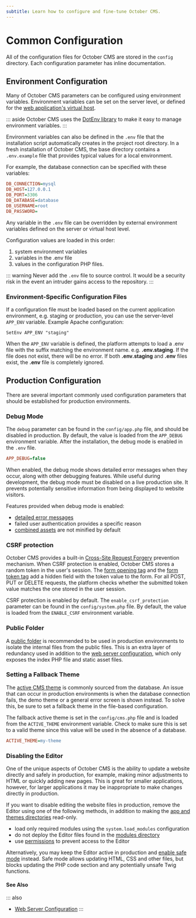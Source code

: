 ```yaml
---
subtitle: Learn how to configure and fine-tune October CMS.
---
```

# Common Configuration

All of the configuration files for October CMS are stored in the `config` directory. Each configuration parameter has inline documentation.

## Environment Configuration

Many of October CMS parameters can be configured using environment variables. Environment variables can be set on the server level, or defined for the [web application's virtual host](https://httpd.apache.org/docs/2.4/env.html).

::: aside
October CMS uses the [DotEnv library](https://github.com/vlucas/phpdotenv) to make it easy to manage environment variables.
:::

Environment variables can also be defined in the `.env` file that the installation script automatically creates in the project root directory. In a fresh installation of October CMS, the base directory contains a `.env.example` file that provides typical values for a local environment.

For example, the database connection can be specified with these variables:

```ini
DB_CONNECTION=mysql
DB_HOST=127.0.0.1
DB_PORT=3306
DB_DATABASE=database
DB_USERNAME=root
DB_PASSWORD=
```

Any variable in the `.env` file can be overridden by external environment variables defined on the server or virtual host level.

Configuration values are loaded in this order:

1. system environment variables
2. variables in the .env file
3. values in the configuration PHP files.

::: warning
Never add the `.env` file to source control. It would be a security risk in the event an intruder gains access to the repository.
:::

### Environment-Specific Configuration Files

If a configuration file must be loaded based on the current application environment, e.g. staging or production, you can use the server-level `APP_ENV` variable. Example Apache configuration:

```text
SetEnv APP_ENV "staging"
```

When the `APP_ENV` variable is defined, the platform attempts to load a .env file with the suffix matching the environment name. e.g. **.env.staging**. If the file does not exist, there will be no error. If both **.env.staging** and **.env** files exist, the **.env** file is completely ignored.

## Production Configuration

There are several important commonly used configuration parameters that should be established for production environments.

### Debug Mode

The `debug` parameter can be found in the `config/app.php` file, and should be disabled in production. By default, the value is loaded from the `APP_DEBUG` environment variable. After the installation, the debug mode is enabled in the `.env` file.

```ini
APP_DEBUG=false
```

When enabled, the debug mode shows detailed error messages when they occur, along with other debugging features. While useful during development, the debug mode must be disabled on a live production site. It prevents potentially sensitive information from being displayed to website visitors.

Features provided when debug mode is enabled:

- [detailed error messages](../cms/pages.md#error-page)
- failed user authentication provides a specific reason
- [combined assets](../markup/filter-theme.md) are not minified by default

### CSRF protection

October CMS provides a built-in [Cross-Site Request Forgery](https://owasp.org/www-community/attacks/csrf) prevention mechanism. When CSRF protection is enabled, October CMS stores a random token in the user's session. The [form opening tag](../extend/services/html.md#opening-a-form) and the [form token tag](../extend/services/html.md#form-tokens) add a hidden field with the token value to the form. For all POST, PUT or DELETE requests, the platform checks whether the submitted token value matches the one stored in the user session.

CSRF protection is enabled by default. The `enable_csrf_protection` parameter can be found in the `config/system.php` file. By default, the value is loaded from the `ENABLE_CSRF` environment variable.

### Public Folder

A [public folder](../setup/web-server-config.md) is recommended to be used in production environments to isolate the internal files from the public files. This is an extra layer of redundancy used in addition to the [web server configuration](../setup/web-server-config.md), which only exposes the index PHP file and static asset files.

### Setting a Fallback Theme

The [active CMS theme](../cms/themes/themes.md) is commonly sourced from the database. An issue that can occur in production environments is when the database connection fails, the demo theme or a general error screen is shown instead. To solve this, be sure to set a fallback theme in the file-based configuration.

The fallback active theme is set in the `config/cms.php` file and is loaded from the `ACTIVE_THEME` environment variable. Check to make sure this is set to a valid theme since this value will be used in the absence of a database.

```ini
ACTIVE_THEME=my-theme
```

### Disabling the Editor

One of the unique aspects of October CMS is the ability to update a website directly and safely in production, for example, making minor adjustments to HTML or quickly adding new pages. This is great for smaller applications, however, for larger applications it may be inappropriate to make changes directly in production.

If you want to disable editing the website files in production, remove the Editor using one of the following methods, in addition to making the [app and themes directories](./directory-structure.md) read-only.

- load only required modules using the `system.load_modules` configuration
- do not deploy the Editor files found in the [modules directory](./directory-structure.md)
- use [permissions](../extend/backend/permissions.md) to prevent access to the Editor

Alternatively, you may keep the Editor active in production and [enable safe mode](../setup/web-server-config.md) instead. Safe mode allows updating HTML, CSS and other files, but blocks updating the PHP code section and any potentially unsafe Twig functions.

#### See Also

::: also
* [Web Server Configuration](../setup/web-server-config.md)
:::
